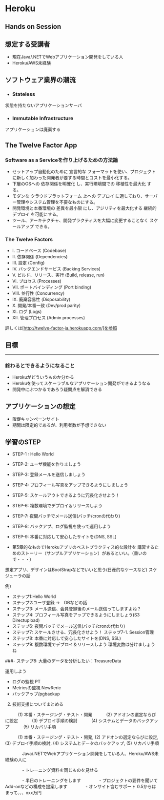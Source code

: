 # Heroku
## Hands on Session



## 想定する受講者
- 現在Java/.NETでWebアプリケーション開発をしている人
- Heroku/AWS未経験



## ソフトウェア業界の潮流

- ### Stateless
 状態を持たないアプリケーションサーバ
 
- ### Immutable Infrastructure 
 アプリケーションは廃棄する




## The Twelve Factor App

### Software as a Serviceを作り上げるための方法論

* セットアップ自動化のために 宣言的な フォーマットを使い、プロジェクトに新しく加わった開発者が要する時間とコストを最小化する。
* 下層のOSへの 依存関係を明確化 し、実行環境間での 移植性を最大化 する。
* モダンな クラウドプラットフォーム 上への デプロイ に適しており、サーバー管理やシステム管理を不要なものにする。
* 開発環境と本番環境の 差異を最小限 にし、アジリティを最大化する 継続的デプロイ を可能にする。
* ツール、アーキテクチャ、開発プラクティスを大幅に変更することなく スケールアップ できる。



### The Twelve Factors

- I. コードベース (Codebase)
- II. 依存関係 (Dependencies)
- III. 設定 (Config)
- IV. バックエンドサービス (Backing Services)
- V. ビルド、リリース、実行 (Build, release, run)
- VI. プロセス (Processes)
- VII. ポートバインディング (Port binding)
- VIII. 並行性 (Concurrency)
- IX. 廃棄容易性 (Disposability)
- X. 開発/本番一致 (Dev/prod parity)
- XI. ログ (Logs)
- XII. 管理プロセス (Admin processes)  

詳しくは[http://twelve-factor-ja.herokuapp.com/]を参照



## 目標
----  
### 終わるとできるようになること
- Herokuがどういうものか分かる
- Herokuを使ってスケーラブルなアプリケーション開発ができるようなる
- 開発中にぶつかるであろう疑問点を解消できる



## アプリケーションの想定
- 販促キャンペーンサイト
- 期間は限定的であるが、利用者数が予想できない



## 学習のSTEP
- STEP-1 : Hello World
- STEP-2: ユーザ機能を作りましょう
- STEP-3: 登録メールを送信しましょう
- STEP-4: プロフィール写真をアップできるようにしましょう
- STEP-5: スケールアウトできるように冗長化させよう！ 
- STEP-6: 複数環境でデプロイ＆リリースしよう
- STEP-7: 夜間バッチでメール送信(バッチ/cronの代わり)
- STEP-8: バックアプ、ログ監視を使って運用しよう
- STEP-9: 本番に対応して安心したサイトを(DNS, SSL)




- 第5章的なものでHerokuアプリのベストプラクティス的な設計を
講習するためのストーリー（サンプルアプリケーション）があるといい。（重いので・・・）

想定アプリ、デザインはBootStrapなどでいいと思う(日産的なケースなど)
スケジューラの話

例）
- ステップ1:Hello World
- ステップ2:ユーザ登録
→　DBなどの話
- ステップ3: メール送信、会員登録後のメール送信ってしますよね？
- ステップ4: プロフィール写真をアップできるようにしましょう(S3 Directupload)
- ステップ6: 夜間バッチでメール送信(バッチ/cronの代わり)
- ステップ7: スケールさせる、冗長化させよう！
     ステップ7-1. Session管理
- ステップ8: 本番に対応して安心したサイトを(DNS, SSL)
- ステップ9: 複数環境でデプロイ＆リリースしよう
環境変数は分けましょうね

###- ステップ8: 大量のデータを分析したい：TreasureData

運用しよう
- ログの監視 PT
- Metricsの監視 NewReric
- バックアップ/pgbackup

2.  技術支援についてまとめる

　　　(1) 本番・ステージング・テスト・開発
　　　(2) アドオンの選定ならびに設定
　　　(3) デプロイ手順の検討
　　　(4) システムとデータのバックアップ
　　　(5) リカバリ手順

　　　(1) 本番・ステージング・テスト・開発, (2) アドオンの選定ならびに設定, (3) デプロイ手順の検討, (4) システムとデータのバックアップ, (5) リカバリ手順

　　　　Java/.NETでWebアプリケーション開発をしている人、Heroku/AWS未経験の人に

　　　　- トレーニング資料を同じものを見せる

　　　　- 半日のトレーニングをします
　　　　- プロジェクトの要件を聞いてAdd-onなどの構成を提案します
　　　　- オンサイト含むサポート 0.5からはまって、、、xxx万円

